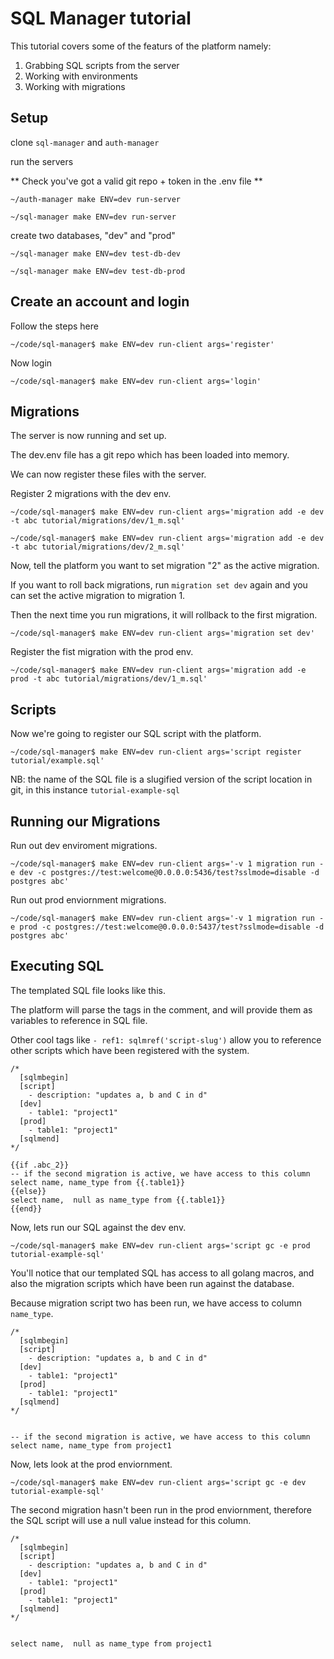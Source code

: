 # SQL Manager tutorial

This tutorial covers some of the featurs of the platform namely:

1. Grabbing SQL scripts from the server
2. Working with environments
3. Working with migrations

## Setup

clone `sql-manager` and `auth-manager`

run the servers

** Check you've got a valid git repo + token in the .env file **

```
~/auth-manager make ENV=dev run-server
```

```
~/sql-manager make ENV=dev run-server
```

create two databases, "dev" and "prod"

```
~/sql-manager make ENV=dev test-db-dev
```

```
~/sql-manager make ENV=dev test-db-prod
```

## Create an account and login

Follow the steps here

```
~/code/sql-manager$ make ENV=dev run-client args='register'
```

Now login

```
~/code/sql-manager$ make ENV=dev run-client args='login'
```

## Migrations

The server is now running and set up.

The dev.env file has a git repo which has been loaded into memory.

We can now register these files with the server.

Register 2 migrations with the dev env.

```
~/code/sql-manager$ make ENV=dev run-client args='migration add -e dev -t abc tutorial/migrations/dev/1_m.sql'
```

```
~/code/sql-manager$ make ENV=dev run-client args='migration add -e dev -t abc tutorial/migrations/dev/2_m.sql'
```

Now, tell the platform you want to set migration "2" as the active migration.

If you want to roll back migrations, run `migration set dev` again and you can set the active migration to migration 1.

Then the next time you run migrations, it will rollback to the first migration.

```
~/code/sql-manager$ make ENV=dev run-client args='migration set dev'
```

Register the fist migration with the prod env.

```
~/code/sql-manager$ make ENV=dev run-client args='migration add -e prod -t abc tutorial/migrations/dev/1_m.sql'
```

## Scripts

Now we're going to register our SQL script with the platform.

```
~/code/sql-manager$ make ENV=dev run-client args='script register tutorial/example.sql'
```

NB: the name of the SQL file is a slugified version of the script location in git, in this instance `tutorial-example-sql`

## Running our Migrations

Run out dev enviroment migrations.

```
~/code/sql-manager$ make ENV=dev run-client args='-v 1 migration run -e dev -c postgres://test:welcome@0.0.0.0:5436/test?sslmode=disable -d postgres abc'
```

Run out prod enviornment migrations.

```
~/code/sql-manager$ make ENV=dev run-client args='-v 1 migration run -e prod -c postgres://test:welcome@0.0.0.0:5437/test?sslmode=disable -d postgres abc'
```

## Executing SQL

The templated SQL file looks like this.

The platform will parse the tags in the comment, and will provide them as variables to reference in SQL file.

Other cool tags like `- ref1: sqlmref('script-slug')` allow you to reference other scripts which have been registered with the system.

```
/*
  [sqlmbegin]
  [script]
    - description: "updates a, b and C in d"
  [dev]
    - table1: "project1"
  [prod]
    - table1: "project1"
  [sqlmend]
*/

{{if .abc_2}}
-- if the second migration is active, we have access to this column
select name, name_type from {{.table1}}
{{else}}
select name,  null as name_type from {{.table1}}
{{end}}

```

Now, lets run our SQL against the dev env.

```
~/code/sql-manager$ make ENV=dev run-client args='script gc -e prod tutorial-example-sql'
```

You'll notice that our templated SQL has access to all golang macros, and also the migration scripts which have been run against the database.

Because migration script two has been run, we have access to column `name_type`.

```
/*
  [sqlmbegin]
  [script]
    - description: "updates a, b and C in d"
  [dev]
    - table1: "project1"
  [prod]
    - table1: "project1"
  [sqlmend]
*/


-- if the second migration is active, we have access to this column
select name, name_type from project1

```

Now, lets look at the prod enviornment.

```
~/code/sql-manager$ make ENV=dev run-client args='script gc -e dev tutorial-example-sql'
```

The second migration hasn't been run in the prod enviornment, therefore the SQL script will use a null value instead for this column.

```
/*
  [sqlmbegin]
  [script]
    - description: "updates a, b and C in d"
  [dev]
    - table1: "project1"
  [prod]
    - table1: "project1"
  [sqlmend]
*/


select name,  null as name_type from project1

```